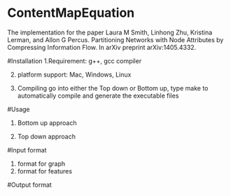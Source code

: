 # ContentMapEquation
The implementation for the paper Laura M Smith, Linhong Zhu, Kristina Lerman, and Allon G Percus. Partitioning Networks with Node Attributes by Compressing Information Flow. In arXiv preprint arXiv:1405.4332.

#Installation
1.Requirement:
g++, gcc compiler

2. platform support:
Mac, Windows, Linux

3. Compiling
go into either the Top down or Bottom up, type make to automatically compile and generate the executable files

#Usage
1. Bottom up approach

2. Top down approach


#Input format 
1. format for graph
2. format for features

#Output format


